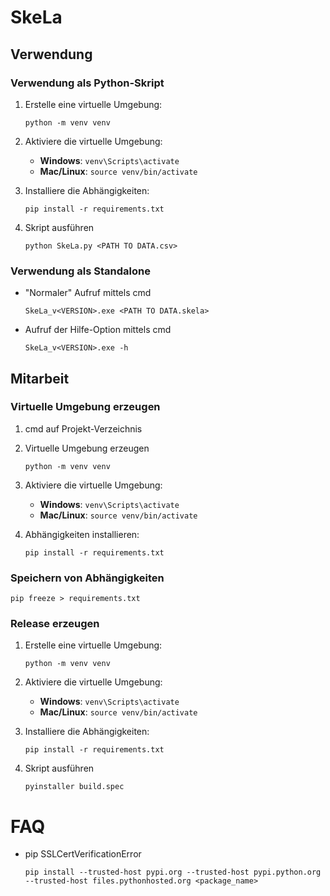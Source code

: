 # SkeLa

## Verwendung
### Verwendung als Python-Skript
1. Erstelle eine virtuelle Umgebung:
    ```
    python -m venv venv
    ```

2. Aktiviere die virtuelle Umgebung:
    - **Windows**: `venv\Scripts\activate`
    - **Mac/Linux**: `source venv/bin/activate`

3. Installiere die Abhängigkeiten:
    ```
    pip install -r requirements.txt
    ```

4. Skript ausführen
    ```
    python SkeLa.py <PATH TO DATA.csv>
    ```

### Verwendung als Standalone
* "Normaler" Aufruf mittels cmd
    ```
    SkeLa_v<VERSION>.exe <PATH TO DATA.skela>
    ```

* Aufruf der Hilfe-Option mittels cmd 
    ```
    SkeLa_v<VERSION>.exe -h
    ```

## Mitarbeit
### Virtuelle Umgebung erzeugen
1. cmd auf Projekt-Verzeichnis
2. Virtuelle Umgebung erzeugen
   ```
   python -m venv venv
   ```
3. Aktiviere die virtuelle Umgebung:
    - **Windows**: `venv\Scripts\activate`
    - **Mac/Linux**: `source venv/bin/activate`

4. Abhängigkeiten installieren:
    ```
    pip install -r requirements.txt
    ```

### Speichern von Abhängigkeiten
```
pip freeze > requirements.txt
```	

### Release erzeugen
1. Erstelle eine virtuelle Umgebung:
    ```
    python -m venv venv
    ```

2. Aktiviere die virtuelle Umgebung:
    - **Windows**: `venv\Scripts\activate`
    - **Mac/Linux**: `source venv/bin/activate`

3. Installiere die Abhängigkeiten:
    ```
    pip install -r requirements.txt
    ```

4. Skript ausführen
    ```
    pyinstaller build.spec
    ```


# FAQ
* pip SSLCertVerificationError
	```
	pip install --trusted-host pypi.org --trusted-host pypi.python.org --trusted-host files.pythonhosted.org <package_name>
	```